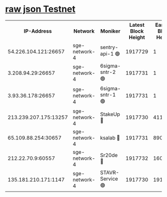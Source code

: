 
[raw json Testnet](https://rpc-check.sget.stavr.tech/sget/rpc-sget-result.json)
=


<table><tr><th>IP-Address</th><th>Network</th><th>Moniker</th><th>Latest Block Height</th><th>Earliest Block Height</th><th>Catching Up</th><th>Tx Index</th><th>Voting Power</th><th>Scan Time</th></tr><tr><td>54.226.104.121:26657</td><td>sge-network-4</td><td>sentry-api-1 🟢</td><td>1917729</td><td>1</td><td>False</td><td>on</td><td>0</td><td>2024-03-08T18:47:26.844067852UTC</td></tr><tr><td>3.208.94.29:26657</td><td>sge-network-4</td><td>6sigma-sntr-2 🟢</td><td>1917731</td><td>1</td><td>False</td><td>on</td><td>0</td><td>2024-03-08T18:47:36.136665802UTC</td></tr><tr><td>3.93.36.178:26657</td><td>sge-network-4</td><td>6sigma-sntr-1 🟢</td><td>1917731</td><td>1</td><td>False</td><td>on</td><td>0</td><td>2024-03-08T18:47:38.790544517UTC</td></tr><tr><td>213.239.207.175:13257</td><td>sge-network-4</td><td>StakeUp 🔴</td><td>1917730</td><td>411001</td><td>False</td><td>off</td><td>100</td><td>2024-03-08T18:47:35.238258872UTC</td></tr><tr><td>65.109.88.254:30657</td><td>sge-network-4</td><td>ksalab 🔴</td><td>1917731</td><td>890001</td><td>False</td><td>off</td><td>2943</td><td>2024-03-08T18:47:41.182067599UTC</td></tr><tr><td>212.22.70.9:60557</td><td>sge-network-4</td><td>Sr20de 🔴</td><td>1917732</td><td>1608978</td><td>False</td><td>on</td><td>104</td><td>2024-03-08T18:47:43.626284230UTC</td></tr><tr><td>135.181.210.171:1147</td><td>sge-network-4</td><td>STAVR-Service 🟢</td><td>1917730</td><td>1913001</td><td>False</td><td>on</td><td>0</td><td>2024-03-08T18:47:35.549649353UTC</td></tr></table>
